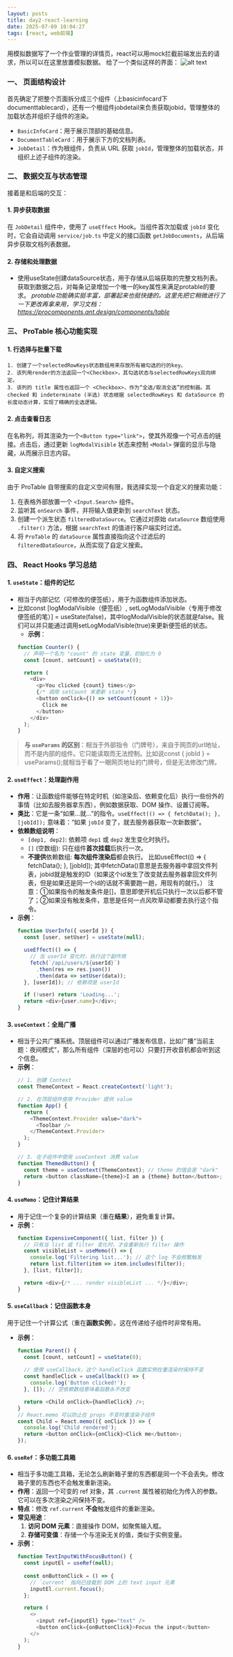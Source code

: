 ```yaml
---
layout: posts
title: day2-react-learning
date: 2025-07-09 10:04:27
tags: [react, web前端]
---
```

用模拟数据写了一个作业管理的详情页，react可以用mock拦截前端发出去的请求，所以可以在这里放置模拟数据。
给了一个类似这样的界面：
![alt text](day2-react-learning-1.png)
### **一、 页面结构设计**
首先确定了把整个页面拆分成三个组件（上basicinfocard下documenttablecard），还有一个根组件jobdetail来负责获取jobid，管理整体的加载状态并组织子组件的渲染。
-   `BasicInfoCard`：用于展示顶部的基础信息。
-   `DocumentTableCard`：用于展示下方的文档列表。
-   `JobDetail`：作为根组件，负责从 URL 获取 `jobId`，管理整体的加载状态，并组织上述子组件的渲染。
### **二、 数据交互与状态管理**
接着是和后端的交互：
#### **1. 异步获取数据**
在 `JobDetail` 组件中，使用了 `useEffect` Hook。当组件首次加载或 `jobId` 变化时，它会自动调用 `service/job.ts` 中定义的接口函数 `getJobDocuments`，从后端异步获取文档列表数据。
#### **2. 存储和处理数据**
- 使用useState创建dataSource状态，用于存储从后端获取的完整文档列表。获取到数据之后，对每条记录增加一个唯一的key属性来满足protable的要求。
*protable功能确实挺丰富，部署起来也挺快捷的。这里先把它稍微进行了一下更改再拿来用，学习文档：https://procomponents.ant.design/components/table*
### **三、 ProTable 核心功能实现**
#### **1. 行选择与批量下载**
    1. 创建了一个selectedRowKeys状态数组用来存放所有被勾选的行的key。
    2. 该列用render的方法返回一个<Checkbox>，其勾选状态与selectedRowKeys双向绑定。
    3. 该列的 title 属性也返回一个 <Checkbox>，作为“全选/取消全选”的控制器。其 checked 和 indeterminate (半选) 状态根据 selectedRowKeys 和 dataSource 的长度动态计算，实现了精确的全选逻辑。
#### **2. 点击查看日志**
在名称列，将其渲染为一个`<Button type="link">`，使其外观像一个可点击的链接。点击后，通过更新 `logModalVisible` 状态来控制 `<Modal>` 弹窗的显示与隐藏，从而展示日志内容。
#### **3. 自定义搜索**
由于 ProTable 自带搜索的自定义空间有限，我选择实现一个自定义的搜索功能：
1.  在表格外部放置一个 `<Input.Search>` 组件。
2.  监听其 `onSearch` 事件，并将输入值更新到 `searchText` 状态。
3.  创建一个派生状态 `filteredDataSource`。它通过对原始 `dataSource` 数组使用 `.filter()` 方法，根据 `searchText` 的值进行客户端实时过滤。
4.  将 `ProTable` 的 `dataSource` 属性直接指向这个过滤后的 `filteredDataSource`，从而实现了自定义搜索。

### **四、 React Hooks 学习总结**
#### **1. `useState`：组件的记忆**
- 相当于内部记忆（可修改的便签纸），用于为函数组件添加状态。
- 比如const [logModalVisible（便签纸）, setLogModalVisible（专用于修改便签纸的笔）] = useState(false)，其中logModalVisible的状态就是false。我们可以并只能通过调用setLogModalVisible(true)来更新便签纸的状态。
    -   **示例**：
    ````javascript
    function Counter() {
      // 声明一个名为 "count" 的 state 变量，初始化为 0
      const [count, setCount] = useState(0);

      return (
        <div>
          <p>You clicked {count} times</p>
          {/* 调用 setCount 来更新 state */}
          <button onClick={() => setCount(count + 1)}>
            Click me
          </button>
        </div>
      );
    }
    ````
> **与 `useParams` 的区别**：相当于外部指令（门牌号），来自于网页的url地址，而不是内部的组件。它只能读取而无法控制。比如说const { jobId } = useParams();就相当于看了一眼网页地址的门牌号，但是无法修改门牌。
#### **2. `useEffect`：处理副作用**
-   **作用**：让函数组件能够在特定时机（如渲染后、依赖变化后）执行一些份外的事情（比如去服务器拿东西），例如数据获取、DOM 操作、设置订阅等。
-   **类比**：它是一条“如果...就...”的指令。`useEffect(() => { fetchData(); }, [jobId]);` 意味着：“如果 `jobId` 变了，就去服务器获取一次新数据”。
-   **依赖数组说明**：
    -   `[dep1, dep2]`: 依赖项 `dep1` 或 `dep2` 发生变化时执行。
    -   `[]` (空数组): 只在组件**首次挂载**后执行一次。
    -   **不提供**依赖数组: **每次组件渲染后**都会执行。
比如useEffect(() => { fetchData(); }, [jobId]);
其中fetchData()意思是去服务器中拿回文件列表，jobid就是触发的ID（如果这个id发生了改变就去服务器拿回文件列表，但是如果还是同一个id的话就不需要跑一趟，用现有的就行。）
注意：①如果指令的触发条件是[]，意思即使开机后只执行一次以后都不管了；②如果没有触发条件，意思是任何一点风吹草动都要去执行这个指令。
-   **示例**：
    ````javascript
    function UserInfo({ userId }) {
      const [user, setUser] = useState(null);

      useEffect(() => {
        // 当 userId 变化时，执行这个副作用
        fetch(`/api/users/${userId}`)
          .then(res => res.json())
          .then(data => setUser(data));
      }, [userId]); // 依赖项是 userId

      if (!user) return 'Loading...';
      return <div>{user.name}</div>;
    }
    ````
#### **3. `useContext`：全局广播**
- 相当于公共广播系统。顶层组件可以通过广播发布信息，比如广播“当前主题：夜间模式”，那么所有组件（深层的也可以）只要打开收音机都会听到这个信息。
-   **示例**：
    ````javascript
    // 1. 创建 Context
    const ThemeContext = React.createContext('light');

    // 2. 在顶层组件使用 Provider 提供 value
    function App() {
      return (
        <ThemeContext.Provider value="dark">
          <Toolbar />
        </ThemeContext.Provider>
      );
    }

    // 3. 在子组件中使用 useContext 消费 value
    function ThemedButton() {
      const theme = useContext(ThemeContext); // theme 的值会是 "dark"
      return <button className={theme}>I am a {theme} button</button>;
    }
    ````

#### **4. `useMemo`：记住计算结果**
- 用于记住一个复杂的计算结果（重在**结果**），避免重复计算。
-   **示例**：
    ````javascript
    function ExpensiveComponent({ list, filter }) {
      // 只有当 list 或 filter 变化时，才会重新执行 filter 操作
      const visibleList = useMemo(() => {
        console.log('Filtering list...'); // 这个 log 不会频繁触发
        return list.filter(item => item.includes(filter));
      }, [list, filter]);

      return <div>{/* ... render visibleList ... */}</div>;
    }
    ````
#### **5. `useCallback`：记住函数本身**
用于记住一个计算公式（重在**函数实例**）。这在传递给子组件时非常有用。
-   **示例**：
    ````javascript
    function Parent() {
      const [count, setCount] = useState(0);
      
      // 使用 useCallback，这个 handleClick 函数实例在重渲染时保持不变
      const handleClick = useCallback(() => {
        console.log('Button clicked!');
      }, []); // 空依赖数组意味着函数永不改变

      return <Child onClick={handleClick} />;
    }
    // React.memo 可以防止在 props 不变时重渲染子组件
    const Child = React.memo(({ onClick }) => {
      console.log('Child rendered');
      return <button onClick={onClick}>Click me</button>;
    });
    ````
#### **6. `useRef`：多功能工具箱**
- 相当于多功能工具箱，无论怎么刷新箱子里的东西都是同一个不会丢失。修改箱子里的东西也不会触发重新渲染。
-   **作用**：返回一个可变的 ref 对象，其 `.current` 属性被初始化为传入的参数。它可以在多次渲染之间保持不变。
-   **特点**：修改 `ref.current` **不会**触发组件的重新渲染。
-   **常见用途**：
    1.  **访问 DOM 元素**：直接操作 DOM，如聚焦输入框。
    2.  **存储可变值**：存储一个与渲染无关的值，类似于实例变量。
-   **示例**：
    ````javascript
    function TextInputWithFocusButton() {
      const inputEl = useRef(null);
      
      const onButtonClick = () => {
        // `current` 指向已挂载到 DOM 上的 text input 元素
        inputEl.current.focus();
      };

      return (
        <>
          <input ref={inputEl} type="text" />
          <button onClick={onButtonClick}>Focus the input</button>
        </>
      );
    }
    ````